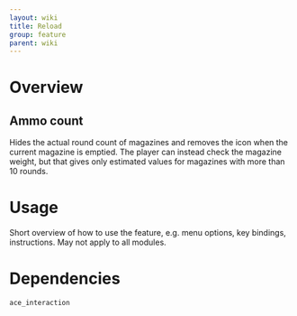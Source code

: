 ```yaml
---
layout: wiki
title: Reload
group: feature
parent: wiki
---
```

# Overview
## Ammo count
Hides the actual round count of magazines and removes the icon when the current magazine is emptied. The player can instead check the magazine weight, but that gives only estimated values for magazines with more than 10 rounds.

# Usage
Short overview of how to use the feature, e.g. menu options, key bindings, 
instructions. May not apply to all modules.

# Dependencies
`ace_interaction`
